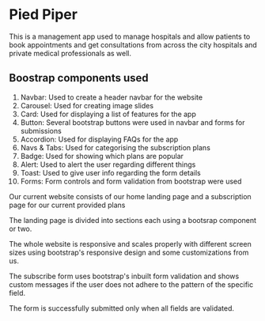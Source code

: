 # Pied Piper

This is a management app used to manage hospitals and allow patients to book appointments and get consultations
from across the city hospitals and private medical professionals as well.

## Boostrap components used
1. Navbar: Used to create a header navbar for the website
2. Carousel: Used for creating image slides
3. Card: Used for displaying a list of features for the app
4. Button: Several bootstrap buttons were used in navbar and forms for submissions
5. Accordion: Used for displaying FAQs for the app
6. Navs & Tabs: Used for categorising the subscription plans
7. Badge: Used for showing which plans are popular
8. Alert: Used to alert the user regarding different things
9. Toast: Used to give user info regarding the form details
10. Forms: Form controls and form validation from bootstrap were used

Our current website consists of our home landing page and a subscription page for our current provided plans

The landing page is divided into sections each using a bootsrap component or two.

The whole website is responsive and scales properly with different screen sizes using bootstrap's responsive design
and some customizations from us.

The subscribe form uses bootstrap's inbuilt form validation and shows custom messages if the user does not adhere to the 
pattern of the specific field.

The form is successfully submitted only when all fields are validated.